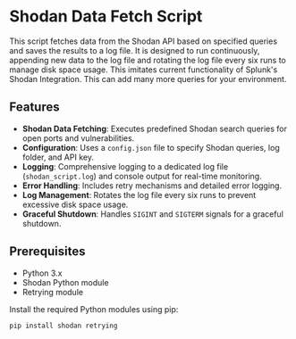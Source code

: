 # Shodan Data Fetch Script

This script fetches data from the Shodan API based on specified queries and saves the results to a log file. It is designed to run continuously, appending new data to the log file and rotating the log file every six runs to manage disk space usage.
This imitates current functionality of Splunk's Shodan Integration. This can add many more queries for your environment.

## Features

- **Shodan Data Fetching**: Executes predefined Shodan search queries for open ports and vulnerabilities.
- **Configuration**: Uses a `config.json` file to specify Shodan queries, log folder, and API key.
- **Logging**: Comprehensive logging to a dedicated log file (`shodan_script.log`) and console output for real-time monitoring.
- **Error Handling**: Includes retry mechanisms and detailed error logging.
- **Log Management**: Rotates the log file every six runs to prevent excessive disk space usage.
- **Graceful Shutdown**: Handles `SIGINT` and `SIGTERM` signals for a graceful shutdown.

## Prerequisites

- Python 3.x
- Shodan Python module
- Retrying module

Install the required Python modules using pip:
```bash
pip install shodan retrying
